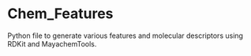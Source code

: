 # Chem_Features
Python file to generate various features and molecular descriptors using RDKit and MayachemTools.
